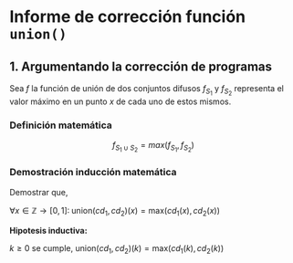 # Informe de corrección función `union()`


## 1. Argumentando la corrección de programas

Sea $f$ la función de unión de dos conjuntos difusos $f_{S_1}$ y $f_{S_2}$ representa el valor máximo en un punto $x$ de cada uno de estos mismos.


### Definición matemática

$$
f_{S_1 \cup S_2} = max(f_{S_1}, f_{S_2})
$$


### Demostración inducción matemática

Demostrar que,

$\forall x\in \mathbb{Z} \to [0,1]:\;\mathrm{union}(cd_1, cd_2)(x) = \mathrm{max}(cd_1(x), cd_2(x))$


**Hipotesis inductiva:**

$k \ge 0$ se cumple, $\mathrm{union}(cd_1, cd_2)(k) = \mathrm{max}(cd_1(k), cd_2(k))$





